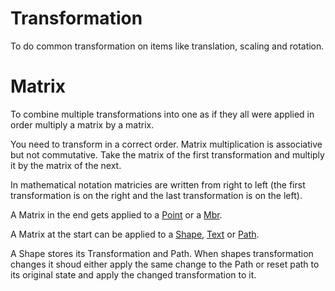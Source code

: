 # Transformation

To do common transformation on items like translation, scaling and rotation.

# Matrix

To combine multiple transformations into one as if they all were applied in order multiply a matrix by a matrix.

You need to transform in a correct order. Matrix multiplication is associative but not commutative. Take the matrix of the first transformation and multiply it by the matrix of the next.

In mathematical notation matricies are written from right to left (the first transformation is on the right and the last transformation is on the left).

A Matrix in the end gets applied to a [Point](../Point/README.md) or a [Mbr](../Mbr/README.md).

A Matrix at the start can be applied to a [Shape](../Shape/README.md), [Text](../RichText/README.md) or [Path](../Path/README.md).

A Shape stores its Transformation and Path. When shapes transformation changes it shoud either apply the same change to the Path or reset path to its original state and apply the changed transformation to it.
